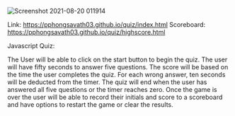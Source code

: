 ![Screenshot 2021-08-20 011914](https://user-images.githubusercontent.com/87045456/130183330-5fbf4582-a0ca-4742-9f40-55f42c98bce0.jpg)

Link: https://pphongsavath03.github.io/quiz/index.html
Scoreboard: https://pphongsavath03.github.io/quiz/highscore.html

Javascript Quiz:

The User will be able to click on the start button to begin the quiz. The user will have fifty seconds to answer five questions.  The score will be based on the time the user completes the quiz.  For each wrong answer, ten seconds will be deducted from the timer. The quiz will end when the user has answered all five questions or the timer reaches zero.  Once the game is over the user will be able to record their initials and score to a scoreboard and have options to restart the game or clear the results. 

